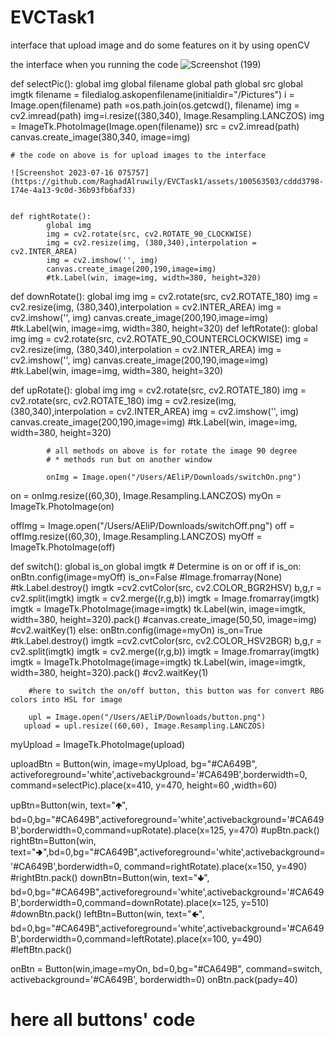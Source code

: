 # EVCTask1
interface that upload image and do some features on it by using openCV 


 the interface when you running the code
 ![Screenshot (199)](https://github.com/RaghadAlruwily/EVCTask1/assets/100563503/916afa04-5959-4a34-9819-1cba86ffb189)

def selectPic():
    global img
    global filename
    global path
    global src
    global imgtk
    filename = filedialog.askopenfilename(initialdir="/Pictures")
    i = Image.open(filename)
    path =os.path.join(os.getcwd(), filename)
    img = cv2.imread(path)
    img=i.resize((380,340), Image.Resampling.LANCZOS)
    img = ImageTk.PhotoImage(Image.open(filename))
    src = cv2.imread(path)
    canvas.create_image(380,340, image=img)

    # the code on above is for upload images to the interface

    ![Screenshot 2023-07-16 075757](https://github.com/RaghadAlruwily/EVCTask1/assets/100563503/cddd3798-174e-4a13-9c0d-36b93fb6af33)


    def rightRotate():
            global img
            img = cv2.rotate(src, cv2.ROTATE_90_CLOCKWISE)
            img = cv2.resize(img, (380,340),interpolation = cv2.INTER_AREA)
            img = cv2.imshow('', img)
            canvas.create_image(200,190,image=img)
            #tk.Label(win, image=img, width=380, height=320)

def downRotate():
            global img
            img = cv2.rotate(src, cv2.ROTATE_180)
            img = cv2.resize(img, (380,340),interpolation = cv2.INTER_AREA)
            img = cv2.imshow('', img)
            canvas.create_image(200,190,image=img)
            #tk.Label(win, image=img, width=380, height=320)
def leftRotate():
            global img
            img = cv2.rotate(src, cv2.ROTATE_90_COUNTERCLOCKWISE)
            img = cv2.resize(img, (380,340),interpolation = cv2.INTER_AREA)
            img = cv2.imshow('', img)
            canvas.create_image(200,190,image=img)
            #tk.Label(win, image=img, width=380, height=320)

def upRotate():
            global img
            img = cv2.rotate(src, cv2.ROTATE_180)
            img = cv2.rotate(src, cv2.ROTATE_180)
            img = cv2.resize(img, (380,340),interpolation = cv2.INTER_AREA)
            img = cv2.imshow('', img)
            canvas.create_image(200,190,image=img)
            #tk.Label(win, image=img, width=380, height=320)


            # all methods on above is for rotate the image 90 degree
            # * methods run but on another window

            onImg = Image.open("/Users/AEliP/Downloads/switchOn.png")
on = onImg.resize((60,30), Image.Resampling.LANCZOS)
myOn = ImageTk.PhotoImage(on)

offImg = Image.open("/Users/AEliP/Downloads/switchOff.png")
off = offImg.resize((60,30), Image.Resampling.LANCZOS)
myOff = ImageTk.PhotoImage(off)


def switch():
    global is_on
    global imgtk
    # Determine is on or off
    if is_on:
        onBtn.config(image=myOff)
        is_on=False
        #Image.fromarray(None)
        #tk.Label.destroy()
        imgtk =cv2.cvtColor(src, cv2.COLOR_BGR2HSV)
        b,g,r = cv2.split(imgtk)
        imgtk = cv2.merge((r,g,b))
        imgtk = Image.fromarray(imgtk)
        imgtk = ImageTk.PhotoImage(image=imgtk)
        tk.Label(win, image=imgtk, width=380, height=320).pack() 
        #canvas.create_image(50,50, image=img)
        #cv2.waitKey(1)
    else:
        onBtn.config(image=myOn)
        is_on=True
        #tk.Label.destroy()
        imgtk =cv2.cvtColor(src, cv2.COLOR_HSV2BGR)
        b,g,r = cv2.split(imgtk)
        imgtk = cv2.merge((r,g,b))
        imgtk = Image.fromarray(imgtk)
        imgtk = ImageTk.PhotoImage(image=imgtk)
        tk.Label(win, image=imgtk, width=380, height=320).pack() 
        #cv2.waitKey(1)

        #here to switch the on/off button, this button was for convert RBG colors into HSL for image

        upl = Image.open("/Users/AEliP/Downloads/button.png")
       upload = upl.resize((60,60), Image.Resampling.LANCZOS)
myUpload = ImageTk.PhotoImage(upload) 

uploadBtn = Button(win, image=myUpload, bg="#CA649B", activeforeground='white',activebackground='#CA649B',borderwidth=0, command=selectPic).place(x=410, y=470, height=60 ,width=60)

upBtn=Button(win, text="🢁", bd=0,bg="#CA649B",activeforeground='white',activebackground='#CA649B',borderwidth=0,command=upRotate).place(x=125, y=470)
#upBtn.pack()
rightBtn=Button(win, text="🢂",bd=0,bg="#CA649B",activeforeground='white',activebackground='#CA649B',borderwidth=0, command=rightRotate).place(x=150, y=490)
#rightBtn.pack()
downBtn=Button(win, text="🢃", bd=0,bg="#CA649B",activeforeground='white',activebackground='#CA649B',borderwidth=0,command=downRotate).place(x=125, y=510)
#downBtn.pack()
leftBtn=Button(win, text="🢀", bd=0,bg="#CA649B",activeforeground='white',activebackground='#CA649B',borderwidth=0,command=leftRotate).place(x=100, y=490)
#leftBtn.pack()

onBtn = Button(win,image=myOn, bd=0,bg="#CA649B", command=switch, activebackground='#CA649B', borderwidth=0)
onBtn.pack(pady=40)

# here all buttons' code
